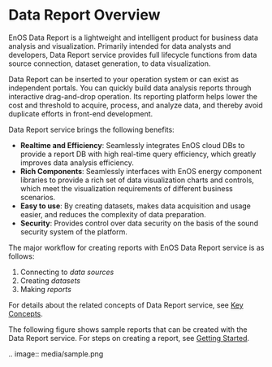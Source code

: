 # Data Report Overview

EnOS Data Report is a lightweight and intelligent product for business data analysis and visualization. Primarily intended for data analysts and developers, Data Report service provides full lifecycle functions from data source connection, dataset generation, to data visualization.

Data Report can be inserted to your operation system or can exist as independent portals. You can quickly build data analysis reports through interactive drag-and-drop operation. Its reporting platform helps lower the cost and threshold to acquire, process, and analyze data, and thereby avoid duplicate efforts in front-end development.

Data Report service brings the following benefits:

- **Realtime and Efficiency**: Seamlessly integrates EnOS cloud DBs to provide a report DB with high real-time query efficiency, which greatly improves data analysis efficiency.
- **Rich Components**: Seamlessly interfaces with EnOS energy component libraries to provide a rich set of data visualization charts and controls, which meet the visualization requirements of different business scenarios.
- **Easy to use**: By creating datasets, makes data acquisition and usage easier, and reduces the complexity of data preparation.
- **Security**: Provides control over data security on the basis of the sound security system of the platform.

The major workflow for creating reports with EnOS Data Report service is as follows:
1. Connecting to _data sources_
2. Creating _datasets_
3. Making _reports_

For details about the related concepts of Data Report service, see [Key Concepts](report_concepts).

The following figure shows sample reports that can be created with the Data Report service. For steps on creating a report, see [Getting Started](gettingstarted_report).

.. image:: media/sample.png


<!--end-->
